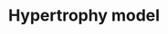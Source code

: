 ---
annotations:
- type: Pathway Ontology
  value: hypertrophic cardiomyopathy pathway
authors:
- MaintBot
- Jmelius
- Eweitz
description: ''
last-edited: 2021-05-25
organisms:
- Pan troglodytes
redirect_from:
- /index.php/Pathway:WP864
- /instance/WP864
schema-jsonld:
- '@context': https://schema.org/
  '@id': https://wikipathways.github.io/pathways/WP864.html
  '@type': Dataset
  creator:
    '@type': Organization
    name: WikiPathways
  description: ''
  keywords:
  - ANKRD1
  - ADAM10
  - IL1R1
  - MSTN
  - MYOG
  - EIF4EBP1
  - IL1A
  - NR4A3
  - DUSP14
  - VEGF
  - TCF8
  - CYR61
  - IL18
  - MINOR
  - EIF4E
  - WDR1
  - IFNG
  - ATF3
  - '?'
  - JUND
  - IFRD1
  - HBEGF
  license: CC0
  name: Hypertrophy model
seo: CreativeWork
title: Hypertrophy model
wpid: WP864
---